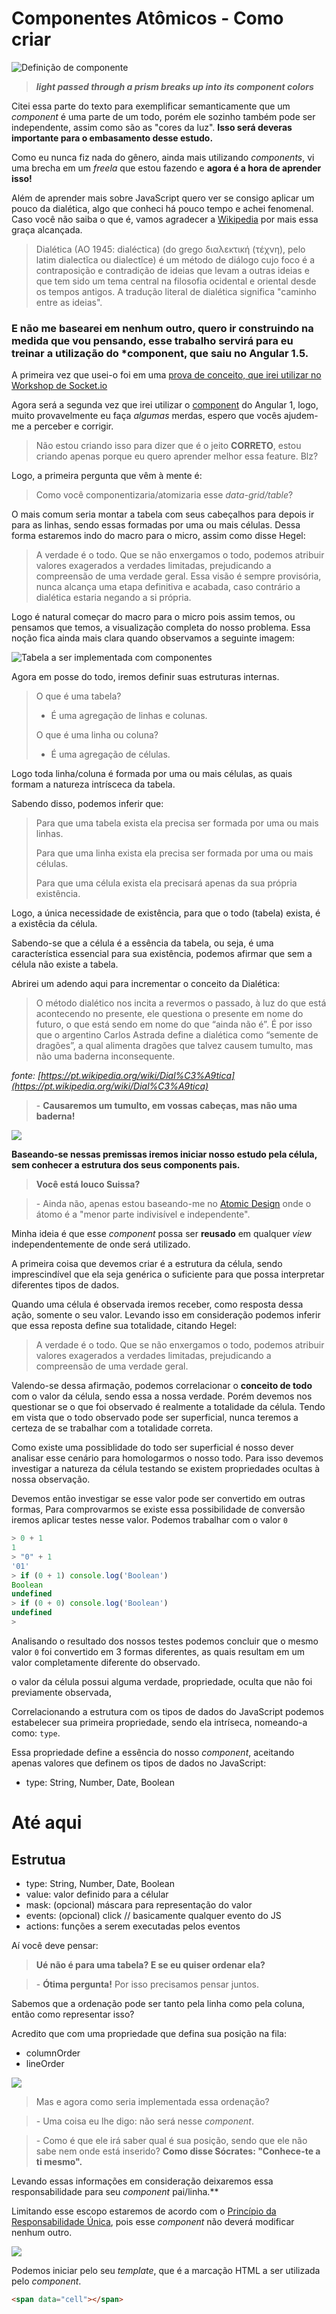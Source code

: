 # Componentes Atômicos - Como criar


![Definição de componente](https://github.com/suissa/componentes-atomicos-como-fazer/blob/master/imgs/component.png?raw=true)



> ***light passed through a prism breaks up into its component colors***

Citei essa parte do texto para exemplificar semanticamente que um *component* é uma parte de um todo, porém ele sozinho também pode ser independente, assim como são as "cores da luz". **Isso será deveras importante para o embasamento desse estudo.**

Como eu nunca fiz nada do gênero, ainda mais utilizando *components*, vi uma brecha em um *freela* que estou fazendo e **agora é a hora de aprender isso!**

Além de aprender mais sobre JavaScript quero ver se consigo aplicar um pouco da dialética, algo que conheci há pouco tempo e achei fenomenal. Caso você não saiba o que é, vamos agradecer a [Wikipedia](https://pt.wikipedia.org/wiki/Dial%C3%A9tica) por mais essa graça alcançada.

> Dialética (AO 1945: dialéctica) (do grego διαλεκτική (τέχνη), pelo latim dialectĭca ou dialectĭce) é um método de diálogo cujo foco é a contraposição e contradição de ideias que levam a outras ideias e que tem sido um tema central na filosofia ocidental e oriental desde os tempos antigos. A tradução literal de dialética significa "caminho entre as ideias".

### E não me basearei em nenhum outro, quero ir construindo na medida que vou pensando, esse trabalho servirá para eu treinar a utilização do *component, que saiu no Angular 1.5.

A primeira vez que usei-o foi em uma [prova de conceito, que irei utilizar no Workshop de Socket.io](https://github.com/Webschool-io/Workshop-AO-VIVO-Socket.io/blob/master/examples/components-events/app.js)

Agora será a segunda vez que irei utilizar o [component](https://docs.angularjs.org/guide/component) do Angular 1, logo, muito provavelmente eu faça *algumas* merdas, espero que vocês ajudem-me a perceber e corrigir.

> Não estou criando isso para dizer que é o jeito **CORRETO**, estou criando apenas porque eu quero aprender melhor essa feature. Blz?

Logo, a primeira pergunta que vêm à mente é:

> Como você componentizaria/atomizaria esse *data-grid/table*? 

O mais comum seria montar a tabela com seus cabeçalhos para depois ir para as linhas, sendo essas formadas por uma ou mais células. Dessa forma estaremos indo do macro para o micro, assim como disse Hegel:

> A verdade é o todo. Que se não enxergamos o todo, podemos atribuir valores exagerados a verdades limitadas, prejudicando a compreensão de uma verdade geral. Essa visão é sempre provisória, nunca alcança uma etapa definitiva e acabada, caso contrário a dialética estaria negando a si própria.

Logo é natural começar do macro para o micro pois assim temos, ou pensamos que temos, a visualização completa do nosso problema. Essa noção fica ainda mais clara quando observamos a seguinte imagem:

![Tabela a ser implementada com componentes](https://github.com/suissa/componentes-atomicos-como-fazer/blob/master/imgs/oquefazer.png?raw=true)

Agora em posse do todo, iremos definir suas estruturas internas.

> O que é uma tabela?
> 
> - É uma agregação de linhas e colunas.
> 
> O que é uma linha ou coluna?
> 
> - É uma agregação de células.  

Logo toda linha/coluna é formada por uma ou mais células, as quais formam a natureza intrísceca da tabela.

Sabendo disso, podemos inferir que: 

> Para que uma tabela exista ela precisa ser formada por uma ou mais linhas.
> 
> Para que uma linha exista ela precisa ser formada por uma ou mais células.
> 
> Para que uma célula exista ela precisará apenas da sua própria existência.

Logo, a única necessidade de existência, para que o todo (tabela) exista, é a existêcia da célula.

Sabendo-se que a célula é a essência da tabela, ou seja, é uma característica essencial para sua existência, podemos afirmar que sem a célula não existe a tabela.

Abrirei um adendo aqui para incrementar o conceito da Dialética:

> O método dialético nos incita a revermos o passado, à luz do que está acontecendo no presente, ele questiona o presente em nome do futuro, o que está sendo em nome do que “ainda não é”. É por isso que o argentino Carlos Astrada define a dialética como “semente de dragões”, a qual alimenta dragões que talvez causem tumulto, mas não uma baderna inconsequente.

*fonte: [https://pt.wikipedia.org/wiki/Dial%C3%A9tica](https://pt.wikipedia.org/wiki/Dial%C3%A9tica)*

> \- **Causaremos um tumulto, em vossas cabeças, mas não uma baderna!**


![](https://github.com/suissa/componentes-atomicos-como-fazer/blob/master/imgs/Dragon_info.png?raw=true)


**Baseando-se nessas premissas iremos iniciar nosso estudo pela célula, sem conhecer a estrutura dos seus components pais.**

> **Você está louco Suissa?**

> \- Ainda não, apenas estou baseando-me no [Atomic Design](http://nomadev.com.br/atomic-design-b%C3%B3sons-e-quarks-extended/) onde o átomo é a "menor parte indivisível e independente".

Minha ideia é que esse *component* possa ser **reusado** em qualquer *view* independentemente de onde será utilizado.

A primeira coisa que devemos criar é a estrutura da célula, sendo imprescindível que ela seja genérica o suficiente para que possa interpretar  diferentes tipos de dados. 

Quando uma célula é observada iremos receber, como resposta dessa ação, somente o seu valor. Levando isso em consideração podemos inferir que essa reposta define sua totalidade, citando Hegel:

> A verdade é o todo. Que se não enxergamos o todo, podemos atribuir valores exagerados a verdades limitadas, prejudicando a compreensão de uma verdade geral. 

Valendo-se dessa afirmação, podemos correlacionar o **conceito de todo** com o valor da célula, sendo essa a nossa verdade. Porém devemos nos questionar se o que foi observado é realmente a totalidade da célula. Tendo em vista que o todo observado pode ser superficial, nunca teremos a certeza de se trabalhar com a totalidade correta.

Como existe uma possiblidade do todo ser superficial é nosso dever analisar esse cenário para homologarmos o nosso todo. Para isso devemos investigar a natureza da célula testando se existem propriedades ocultas à nossa observação.

Devemos então investigar se esse valor pode ser convertido em outras formas, Para comprovarmos se existe essa possibilidade de conversão iremos aplicar testes nesse valor. Podemos trabalhar com o valor `0`


```js
> 0 + 1
1
> "0" + 1
'01'
> if (0 + 1) console.log('Boolean')
Boolean
undefined
> if (0 + 0) console.log('Boolean')
undefined
> 
```

Analisando o resultado dos nossos testes podemos concluir que o mesmo valor `0` foi convertido em 3 formas diferentes, as quais resultam em um valor completamente diferente do observado.



o valor da célula possui alguma verdade, propriedade, oculta que não foi previamente observada, 

Correlacionando a estrutura com os tipos de dados do JavaScript podemos estabelecer sua primeira propriedade, sendo ela intríseca, nomeando-a como: `type`.

Essa propriedade define a essência do nosso *component*, aceitando apenas valores que definem os tipos de dados no JavaScript:

- type: String, Number, Date, Boolean





# Até aqui


## Estrutua

- type: String, Number, Date, Boolean
- value: valor definido para a célular
- mask: (opcional) máscara para representação do valor
- events: (opcional) click // basicamente qualquer evento do JS
- actions: funções a serem executadas pelos eventos

Aí você deve pensar:

> **Ué não é para uma tabela? E se eu quiser ordenar ela?**

> \- **Ótima pergunta!** Por isso precisamos pensar juntos.

Sabemos que a ordenação pode ser tanto pela linha como pela coluna, então como representar isso?

Acredito que com uma propriedade que defina sua posição na fila:

- columnOrder
- lineOrder

![](https://memecrunch.com/meme/3ARWO/joao-kleber/image.png)

> Mas e agora como seria implementada essa ordenação?

> \- Uma coisa eu lhe digo: não será nesse *component*.

> \- Como é que ele irá saber qual é sua posição, sendo que ele não sabe nem onde está inserido? **Como disse Sócrates: "Conhece-te a ti mesmo".**

Levando essas informações em consideração deixaremos essa responsabilidade para seu *component* pai/linha.** 

Limitando esse escopo estaremos de acordo com o [Princípio da Responsabilidade Única](https://en.wikipedia.org/wiki/Single_responsibility_principle), pois esse *component* não deverá modificar nenhum outro.

![](https://cdn.meme.am/instances/49125506.jpg)

Podemos iniciar pelo seu *template*, que é a marcação HTML a ser utilizada pelo *component*.

```html
<span data="cell"></span>
```
